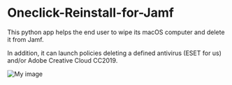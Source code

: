 # Oneclick-Reinstall-for-Jamf
This python app helps the end user to wipe its macOS computer and delete it from Jamf.

In addition, it can launch policies deleting a defined antivirus (ESET for us) and/or Adobe Creative Cloud CC2019.

![My image](https://github.com/vbnin/Oneclick-Reinstall-for-Jamf/blob/master/Resources/UI_screenshot.png)

